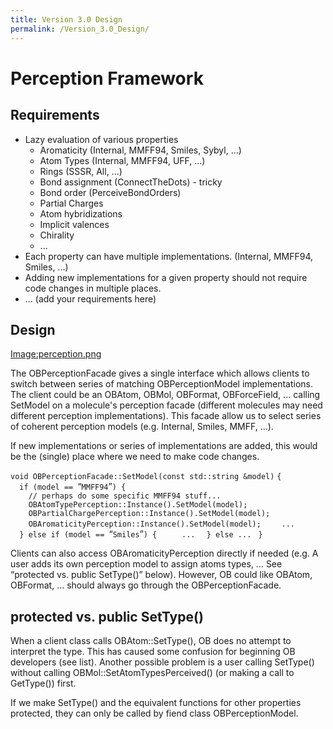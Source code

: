 ```yaml
---
title: Version 3.0 Design
permalink: /Version_3.0_Design/
---
```


Perception Framework
====================

Requirements
------------

-   Lazy evaluation of various properties
    -   Aromaticity (Internal, MMFF94, Smiles, Sybyl, ...)
    -   Atom Types (Internal, MMFF94, UFF, ...)
    -   Rings (SSSR, All, ...)
    -   Bond assignment (ConnectTheDots) - tricky
    -   Bond order (PerceiveBondOrders)
    -   Partial Charges
    -   Atom hybridizations
    -   Implicit valences
    -   Chirality
    -   ...
-   Each property can have multiple implementations. (Internal, MMFF94, Smiles, ...)
-   Adding new implementations for a given property should not require code changes in multiple places.
-   ... (add your requirements here)

Design
------

[Image:perception.png](/Image:perception.png "wikilink")

The OBPerceptionFacade gives a single interface which allows clients to switch between series of matching OBPerceptionModel implementations. The client could be an OBAtom, OBMol, OBFormat, OBForceField, ... calling SetModel on a molecule's perception facade (different molecules may need different perception implementations). This facade allow us to select series of coherent perception models (e.g. Internal, Smiles, MMFF, ...).

If new implementations or series of implementations are added, this would be the (single) place where we need to make code changes.

`void OBPerceptionFacade::SetModel(const std::string &model)`
`{`
`  if (model == `“`MMFF94`”`) {`
`    // perhaps do some specific MMFF94 stuff...`
`    OBAtomTypePerception::Instance().SetModel(model);`
`    OBPartialChargePerception::Instance().SetModel(model);`
`    OBAromaticityPerception::Instance().SetModel(model);`
`    ...`
`  } else if (model == `“`Smiles`”`) {`
`     ...`
`  } else ... `
`}`

Clients can also access OBAromaticityPerception directly if needed (e.g. A user adds its own perception model to assign atoms types, ... See “protected vs. public SetType()” below). However, OB could like OBAtom, OBFormat, ... should always go through the OBPerceptionFacade.

protected vs. public SetType()
------------------------------

When a client class calls OBAtom::SetType(), OB does no attempt to interpret the type. This has caused some confusion for beginning OB developers (see list). Another possible problem is a user calling SetType() without calling OBMol::SetAtomTypesPerceived() (or making a call to GetType()) first.

If we make SetType() and the equivalent functions for other properties protected, they can only be called by fiend class OBPerceptionModel.